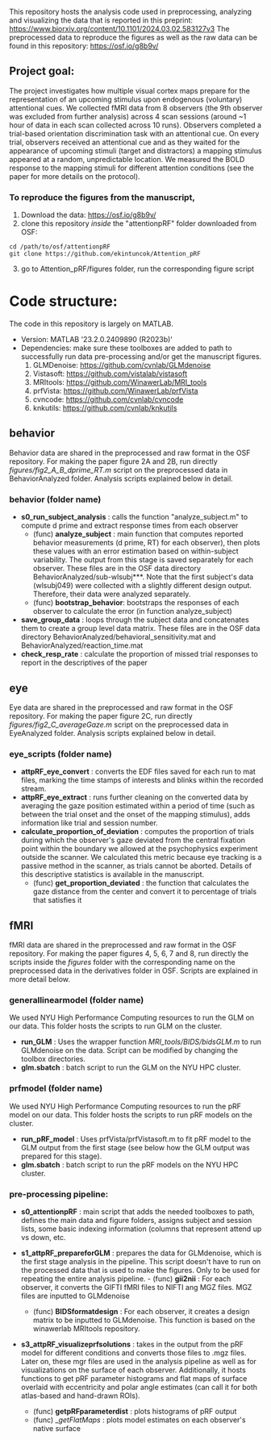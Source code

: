 This repository hosts the analysis code used in preprocessing, analyzing and visualizing the data that is reported in this preprint: https://www.biorxiv.org/content/10.1101/2024.03.02.583127v3
The preprocessed data to reproduce the figures as well as the raw data can be found in this repository: https://osf.io/g8b9v/

## Project goal:

The project investigates how multiple visual cortex maps prepare for the representation of an upcoming stimulus upon endogenous (voluntary) attentional cues. We collected fMRI data from 8 observers (the 9th observer was excluded from further analysis) across 4 scan sessions (around ~1 hour of data in each scan collected across 10 runs). Observers completed a trial-based orientation discrimination task with an attentional cue. On every trial, observers received an attentional cue and as they waited for the appearance of upcoming stimuli (target and distractors) a mapping stimulus appeared at a random, unpredictable location. We measured the BOLD response to the mapping stimuli for different attention conditions (see the paper for more details on the protocol).


### To reproduce the figures from the manuscript, 

1. Download the data: https://osf.io/g8b9v/
2. clone this repository _inside_ the "attentionpRF" folder downloaded from OSF:
```
cd /path/to/osf/attentionpRF
git clone https://github.com/ekintuncok/Attention_pRF
```
3. go to Attention_pRF/figures folder, run the corresponding figure script

# Code structure:

The code in this repository is largely on MATLAB. 
- Version:
	MATLAB  '23.2.0.2409890 (R2023b)'
- Dependencies: make sure these toolboxes are added to path to successfully run data pre-processing and/or get the manuscript figures. 
	1. GLMDenoise: https://github.com/cvnlab/GLMdenoise
	2. Vistasoft: https://github.com/vistalab/vistasoft
	3. MRItools: https://github.com/WinawerLab/MRI_tools
	4. prfVista: https://github.com/WinawerLab/prfVista
	5. cvncode: https://github.com/cvnlab/cvncode
	6. knkutils: https://github.com/cvnlab/knkutils
	

## behavior

Behavior data are shared in the preprocessed and raw format in the OSF repository. For making the paper figure 2A and 2B, run directly _figures/fig2_A_B_dprime_RT.m_ script on the preprocessed data in BehaviorAnalyzed folder. Analysis scripts explained below in detail.

### behavior (folder name)

- __s0_run_subject_analysis__ : calls the function "analyze_subject.m" to compute d prime and extract response times from each observer
	- (func) __analyze_subject__ : main function that computes reported behavior measurements (d prime, RT) for each observer), then plots these values with an error estimation based on within-subject variability. The output from this stage is saved separately for each observer. These files are in the OSF data directory BehaviorAnalyzed/sub-wlsubj***. Note that the first subject's data (wlsubj049) were collected with a slightly different design output. Therefore, their data were analyzed separately.
	- (func) __bootstrap_behavior__: bootstraps the responses of each observer to calculate the error (in function analyze_subject)
- __save_group_data__ : loops through the subject data and concatenates them to create a group level data matrix. These files are in the OSF data directory BehaviorAnalyzed/behavioral_sensitivity.mat and BehaviorAnalyzed/reaction_time.mat
- __check_resp_rate__ : calculate the proportion of missed trial responses to report in the descriptives of the paper

## eye 

Eye data are shared in the preprocessed and raw format in the OSF repository. For making the paper figure 2C, run directly _figures/fig2_C_averageGaze.m_ script on the preprocessed data in EyeAnalyzed folder. Analysis scripts explained below in detail.

### eye_scripts (folder name)

- __attpRF_eye_convert__ : converts the EDF files saved for each run to mat files, marking the time stamps of interests and blinks within the recorded stream. 
- __attpRF_eye_extract__ : runs further cleaning on the converted data by averaging the gaze position estimated within a period of time (such as between the trial onset and the onset of the mapping stimulus), adds information like trial and session number.
- __calculate_proportion_of_deviation__ : computes the proportion of trials during which the observer's gaze deviated from the central fixation point within the boundary we allowed at the psychophysics experiment outside the scanner. We calculated this metric because eye tracking is a passive method in the scanner, as trials cannot be aborted. Details of this descriptive statistics is available in the manuscript.
	- (func) __get_proportion_deviated__ : the function that calculates the gaze distance from the center and convert it to percentage of trials that satisfies it

## fMRI

fMRI data are shared in the preprocessed and raw format in the OSF repository. For making the paper figures 4, 5, 6, 7 and 8, run directly the scripts inside the _figures_ folder with the corresponding name on the preprocessed data in the derivatives folder in OSF. Scripts are explained in more detail below.


### generallinearmodel (folder name)

We used NYU High Performance Computing resources to run the GLM on our data. This folder hosts the scripts to run GLM on the cluster.
- __run_GLM__ : Uses the wrapper function _MRI_tools/BIDS/bidsGLM.m_ to run GLMdenoise on the data. Script can be modified by changing the toolbox directories.
- __glm.sbatch__ : batch script to run the GLM on the NYU HPC cluster. 

### prfmodel (folder name)

We used NYU High Performance Computing resources to run the pRF model on our data. This folder hosts the scripts to run pRF models on the cluster.
- __run_pRF_model__ : Uses prfVista/prfVistasoft.m to fit pRF model to the GLM output from the first stage (see below how the GLM output was prepared for this stage).
- __glm.sbatch__ : batch script to run the pRF models on the NYU HPC cluster. 
 

### pre-processing pipeline:

- __s0_attentionpRF__ : main script that adds the needed toolboxes to path, defines the main data and figure folders, assigns subject and session lists, some basic indexing information (columns that represent attend up vs down, etc.
- __s1_attpRF_prepareforGLM__ : prepares the data for GLMdenoise, which is the first stage analysis in the pipeline. This script doesn't have to run on the processed data that is used to make the figures. Only to be used for repeating the entire analysis pipeline.
    	- (func) __gii2nii__ : For each observer, it converts the GIFTI fMRI files to NIFTI ang MGZ files. MGZ files are inputted to GLMdenoise
   	- (func) __BIDSformatdesign__ : For each observer, it creates a design matrix to be inputted to GLMdenoise. This function is based on the winawerlab MRItools repository. 

- __s3_attpRF_visualizeprfsolutions__ : takes in the output from the pRF model for different conditions and converts those files to .mgz files. Later on, these mgr files are used in the analysis pipeline as well as for visualizations on the surface of each observer. Additionally, it hosts functions to get pRF parameter histograms and flat maps of surface overlaid with eccentricity and polar angle estimates (can call it for both atlas-based and hand-drawn ROIs). 
	- (func) __getpRFparameterdist__ : plots histograms of pRF output
	- (func) __getFlatMaps_ : plots model estimates on each observer's native surface 




